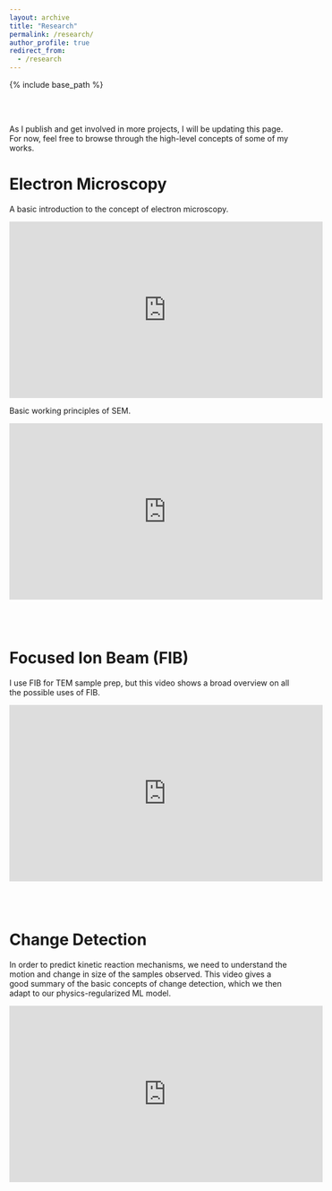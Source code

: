 ```yaml
---
layout: archive
title: "Research"
permalink: /research/
author_profile: true
redirect_from:
  - /research
---
```


{% include base_path %}

<br/><br/>

As I publish and get involved in more projects, I will be updating this page. For now, feel free to browse through the high-level concepts of some of my works.

Electron Microscopy
=====
A basic introduction to the concept of electron microscopy.
<iframe width="560" height="315" src="https://www.youtube-nocookie.com/embed/9DnnxvS6BBQ?si=SQ_mQHBEfBFjtxRW" title="YouTube video player" frameborder="0" allow="accelerometer; clipboard-write; encrypted-media; gyroscope; picture-in-picture; web-share" allowfullscreen></iframe>

Basic working principles of SEM.
<iframe width="560" height="315" src="https://www.youtube-nocookie.com/embed/eOyfoMRHfgE?si=0edny09od2PEowh3" title="YouTube video player" frameborder="0" allow="accelerometer; autoplay; clipboard-write; encrypted-media; gyroscope; picture-in-picture; web-share" allowfullscreen></iframe>

<br/><br/>

Focused Ion Beam (FIB)
=====
I use FIB for TEM sample prep, but this video shows a broad overview on all the possible uses of FIB.
<iframe width="560" height="315" src="https://www.youtube-nocookie.com/embed/7CPlzxfAEj0?si=G0ODVWyL8HN06GPW" title="YouTube video player" frameborder="0" allow="accelerometer; autoplay; clipboard-write; encrypted-media; gyroscope; picture-in-picture; web-share" allowfullscreen></iframe>

<br/><br/>

Change Detection
=====
In order to predict kinetic reaction mechanisms, we need to understand the motion and change in size of the samples observed. This video gives a good summary of the basic concepts of change detection, which we then adapt to our physics-regularized ML model.
<iframe width="560" height="315" src="https://www.youtube-nocookie.com/embed/0ANl4bZAxjI?si=4MJwmt1LDUawaUGW" title="YouTube video player" frameborder="0" allow="accelerometer; autoplay; clipboard-write; encrypted-media; gyroscope; picture-in-picture; web-share" allowfullscreen></iframe>
